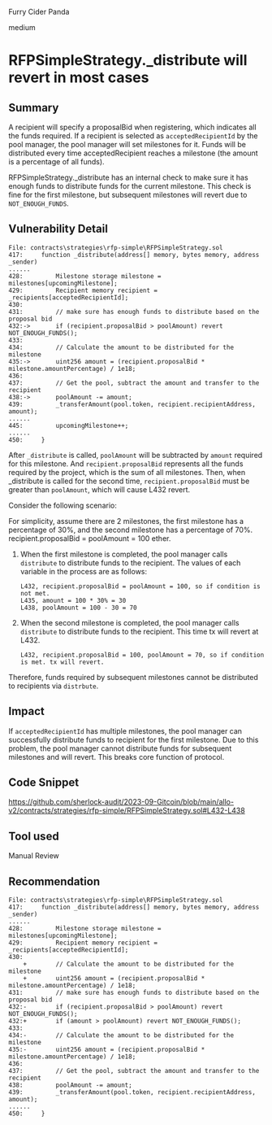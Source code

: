 Furry Cider Panda

medium

# RFPSimpleStrategy._distribute will revert in most cases
## Summary

A recipient will specify a proposalBid when registering, which indicates all the funds required. If a recipient is selected as `acceptedRecipientId` by the pool manager, the pool manager will set milestones for it. Funds will be distributed every time acceptedRecipient reaches a milestone (the amount is a percentage of all funds).

RFPSimpleStrategy._distribute has an internal check to make sure it has enough funds to distribute funds for the current milestone. This check is fine for the first milestone, but subsequent milestones will revert due to `NOT_ENOUGH_FUNDS`.

## Vulnerability Detail

```solidity
File: contracts\strategies\rfp-simple\RFPSimpleStrategy.sol
417:     function _distribute(address[] memory, bytes memory, address _sender)
......
428:         Milestone storage milestone = milestones[upcomingMilestone];
429:         Recipient memory recipient = _recipients[acceptedRecipientId];
430:         
431:         // make sure has enough funds to distribute based on the proposal bid
432:->       if (recipient.proposalBid > poolAmount) revert NOT_ENOUGH_FUNDS();
433: 
434:         // Calculate the amount to be distributed for the milestone
435:->       uint256 amount = (recipient.proposalBid * milestone.amountPercentage) / 1e18;
436: 
437:         // Get the pool, subtract the amount and transfer to the recipient
438:->       poolAmount -= amount;
439:         _transferAmount(pool.token, recipient.recipientAddress, amount);
......
445:         upcomingMilestone++;
......
450:     }
```

After `_distribute` is called, `poolAmount` will be subtracted by `amount` required for this milestone. And `recipient.proposalBid` represents all the funds required by the project, which is the sum of all milestones. Then, when _distribute is called for the second time, `recipient.proposalBid` must be greater than `poolAmount`, which will cause L432 revert.

Consider the following scenario:

For simplicity, assume there are 2 milestones, the first milestone has a percentage of 30%, and the second milestone has a percentage of 70%. recipient.proposalBid = poolAmount = 100 ether.

1.  When the first milestone is completed, the pool manager calls `distribute` to distribute funds to the recipient. The values of each variable in the process are as follows:
    
    ```status
    L432, recipient.proposalBid = poolAmount = 100, so if condition is not met.
    L435, amount = 100 * 30% = 30
    L438, poolAmount = 100 - 30 = 70
    ```
    
2.  When the second milestone is completed, the pool manager calls `distribute` to distribute funds to the recipient. This time tx will revert at L432.
    
    ```status
    L432, recipient.proposalBid = 100, poolAmount = 70, so if condition is met. tx will revert.
    ```
    

Therefore, funds required by subsequent milestones cannot be distributed to recipients via `distrbute`.

## Impact

If `acceptedRecipientId` has multiple milestones, the pool manager can successfully distribute funds to recipient for the first milestone. Due to this problem, the pool manager cannot distribute funds for subsequent milestones and will revert. This breaks core function of protocol.

## Code Snippet

https://github.com/sherlock-audit/2023-09-Gitcoin/blob/main/allo-v2/contracts/strategies/rfp-simple/RFPSimpleStrategy.sol#L432-L438

## Tool used

Manual Review

## Recommendation

```fix
File: contracts\strategies\rfp-simple\RFPSimpleStrategy.sol
417:     function _distribute(address[] memory, bytes memory, address _sender)
......
428:         Milestone storage milestone = milestones[upcomingMilestone];
429:         Recipient memory recipient = _recipients[acceptedRecipientId];
430:   
    +        // Calculate the amount to be distributed for the milestone
    +        uint256 amount = (recipient.proposalBid * milestone.amountPercentage) / 1e18;      
431:         // make sure has enough funds to distribute based on the proposal bid
432:-        if (recipient.proposalBid > poolAmount) revert NOT_ENOUGH_FUNDS();
432:+        if (amount > poolAmount) revert NOT_ENOUGH_FUNDS();
433: 
434:-        // Calculate the amount to be distributed for the milestone
435:-        uint256 amount = (recipient.proposalBid * milestone.amountPercentage) / 1e18;
436: 
437:         // Get the pool, subtract the amount and transfer to the recipient
438:         poolAmount -= amount;
439:         _transferAmount(pool.token, recipient.recipientAddress, amount);
......
450:     }
```